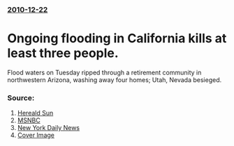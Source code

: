 ### [2010-12-22](/news/2010/12/22/index.md)

# Ongoing flooding in California kills at least three people. 

Flood waters on Tuesday ripped through a retirement community in northwestern Arizona, washing away four homes; Utah, Nevada besieged.


### Source:

1. [Hereald Sun](http://www.heraldsun.com.au/news/breaking-news/womans-body-pulled-from-california-flood-waters-as-rain-subsides/story-e6frf7jx-1225975748528)
2. [MSNBC](http://www.msnbc.msn.com/id/40770785/ns/weather/)
3. [New York Daily News](http://www.nydailynews.com/news/galleries/california_rain_storms_state_of_emergency/california_rain_storms_state_of_emergency.html)
3. [Cover Image](http://media1.s-nbcnews.com/j/MSNBC/Components/Video/101222/tdy_almaguer_wx2_101222.standard.jpg)
